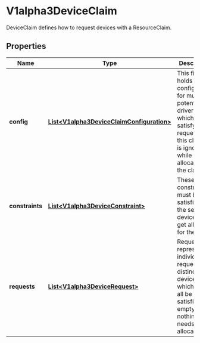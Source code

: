 

# V1alpha3DeviceClaim

DeviceClaim defines how to request devices with a ResourceClaim.

## Properties

| Name | Type | Description | Notes |
|------------ | ------------- | ------------- | -------------|
|**config** | [**List&lt;V1alpha3DeviceClaimConfiguration&gt;**](V1alpha3DeviceClaimConfiguration.md) | This field holds configuration for multiple potential drivers which could satisfy requests in this claim. It is ignored while allocating the claim. |  [optional] |
|**constraints** | [**List&lt;V1alpha3DeviceConstraint&gt;**](V1alpha3DeviceConstraint.md) | These constraints must be satisfied by the set of devices that get allocated for the claim. |  [optional] |
|**requests** | [**List&lt;V1alpha3DeviceRequest&gt;**](V1alpha3DeviceRequest.md) | Requests represent individual requests for distinct devices which must all be satisfied. If empty, nothing needs to be allocated. |  [optional] |



